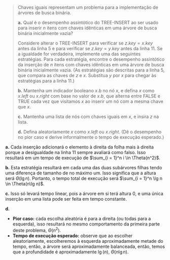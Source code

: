 > Chaves iguais representam um problema para a implementação de árvores de busca binária.
> 
> **a.** Qual é o desempenho assintótico do $\text{TREE-INSERT}$ ao ser usado para inserir $n$ itens com chaves idênticas em uma árvore de busca binária inicialmente vazia?
> 
> Considere alterar o $\text{TREE-INSERT}$ para verificar se $z.key = x.key$ antes da linha 5 e para verificar se $z.key = y.key$ antes da linha 11. Se a igualdade for verdadeira, implemente uma das seguintes estratégias. Para cada estratégia, encontre o desempenho assintótico da inserção de $n$ itens com chaves idênticas em uma árvore de busca binária inicialmente vazia. (As estratégias são descritas para a linha 5, que compara as chaves de $z$ e $x$. Substitua $y$ por $x$ para chegar às estratégias para a linha 11.)
> 
> **b.** Mantenha um indicador booleano $x.b$ no nó $x$, e defina $x$ como $x.left$ ou $x.right$ com base no valor de $x.b$, que alterna entre $\text{FALSE}$ e $\text{TRUE}$ cada vez que visitamos $x$ ao inserir um nó com a mesma chave que $x$.
> 
> **c.** Mantenha uma lista de nós com chaves iguais em $x$, e insira $z$ na lista.
> 
> **d.** Defina aleatoriamente $x$ como $x.left$ ou $x.right$. (Dê o desempenho no pior caso e derive informalmente o tempo de execução esperado.)

**a.** Cada inserção adicionará o elemento à direita da folha mais à direita porque a desigualdade na linha 11 sempre avaliará como falso. Isso resultará em um tempo de execução de $\sum_{i = 1}^n i \in \Theta(n^2)$.

**b.** Esta estratégia resultará em cada uma das duas subárvores filhas tendo uma diferença de tamanho de no máximo um. Isso significa que a altura será $\Theta(\lg n)$. Portanto, o tempo total de execução será $\sum_{i = 1}^n \lg n \in \Theta(n\lg n)$.

**c.** Isso só levará tempo linear, pois a árvore em si terá altura $0$, e uma única inserção em uma lista pode ser feita em tempo constante.

**d.**

- **Pior caso:** cada escolha aleatória é para a direita (ou todas para a esquerda), isso resultará no mesmo comportamento da primeira parte deste problema, $\Theta(n^2)$.
- **Tempo de execução esperado:** observe que ao escolher aleatoriamente, escolheremos à esquerda aproximadamente metade do tempo, então, a árvore será aproximadamente balanceada, então, temos que a profundidade é aproximadamente $\lg(n)$, $\Theta(n\lg n)$.
